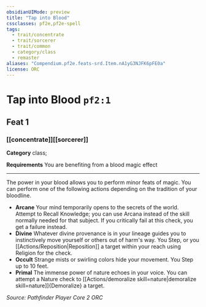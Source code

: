 ```yaml
---
obsidianUIMode: preview
title: "Tap into Blood"
cssclasses: pf2e,pf2e-spell
tags:
  - trait/concentrate
  - trait/sorcerer
  - trait/common
  - category/class
  - remaster
aliases: "Compendium.pf2e.feats-srd.Item.nA1yG3NJFK6pFE0a"
license: ORC
---
```

# Tap into Blood `pf2:1`
## Feat 1
### [[concentrate]][[sorcerer]]

**Category** class; 




**Requirements** You are benefiting from a blood magic effect

* * *

The power in your blood allows you to perform minor feats of magic. You can perform one of the following actions depending on the tradition of your bloodline.

*   **Arcane** Your mind temporarily opens to the secrets of the world. Attempt to Recall Knowledge; you can use Arcana instead of the skill normally needed for that subject. If you critically fail at this check, you get a failure instead.
*   **Divine** Whatever divine provenance is in your lineage guides you to instinctively move yourself or others out of harm's way. You Step, or you [[Actions/Reposition|Reposition]] a target within your reach using Religion for the check.
*   **Occult** Strange mists or swirling colors hide your movement. You Step up to 10 feet.
*   **Primal** The immense power of nature echoes in your voice. You can attempt a Nature check to [[Actions/demoralize skill=nature|demoralize skill=nature]]{Demoralize} a target.

*Source: Pathfinder Player Core 2*
*ORC*